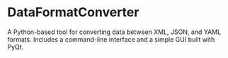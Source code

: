 # DataFormatConverter
A Python-based tool for converting data between XML, JSON, and YAML formats. Includes a command-line interface and a simple GUI built with PyQt.
